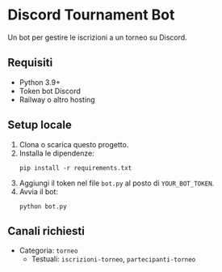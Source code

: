 # Discord Tournament Bot

Un bot per gestire le iscrizioni a un torneo su Discord.

## Requisiti
- Python 3.9+
- Token bot Discord
- Railway o altro hosting

## Setup locale
1. Clona o scarica questo progetto.
2. Installa le dipendenze:
   ```
   pip install -r requirements.txt
   ```
3. Aggiungi il token nel file `bot.py` al posto di `YOUR_BOT_TOKEN`.
4. Avvia il bot:
   ```
   python bot.py
   ```

## Canali richiesti
- Categoria: `torneo`
  - Testuali: `iscrizioni-torneo`, `partecipanti-torneo`
